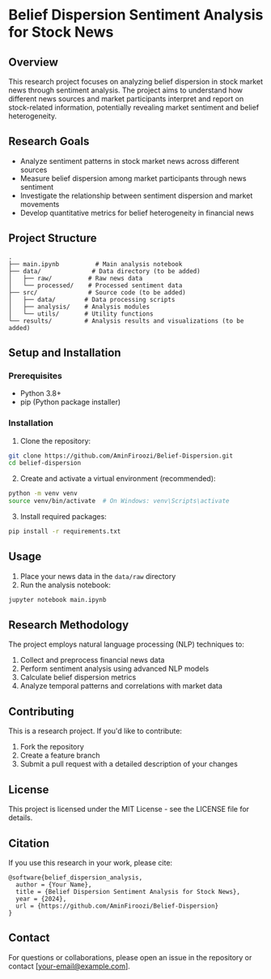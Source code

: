# Belief Dispersion Sentiment Analysis for Stock News

## Overview
This research project focuses on analyzing belief dispersion in stock market news through sentiment analysis. The project aims to understand how different news sources and market participants interpret and report on stock-related information, potentially revealing market sentiment and belief heterogeneity.

## Research Goals
- Analyze sentiment patterns in stock market news across different sources
- Measure belief dispersion among market participants through news sentiment
- Investigate the relationship between sentiment dispersion and market movements
- Develop quantitative metrics for belief heterogeneity in financial news

## Project Structure
```
.
├── main.ipynb          # Main analysis notebook
├── data/              # Data directory (to be added)
│   ├── raw/          # Raw news data
│   └── processed/    # Processed sentiment data
├── src/              # Source code (to be added)
│   ├── data/        # Data processing scripts
│   ├── analysis/    # Analysis modules
│   └── utils/       # Utility functions
└── results/         # Analysis results and visualizations (to be added)
```

## Setup and Installation

### Prerequisites
- Python 3.8+
- pip (Python package installer)

### Installation
1. Clone the repository:
```bash
git clone https://github.com/AminFiroozi/Belief-Dispersion.git
cd belief-dispersion
```

2. Create and activate a virtual environment (recommended):
```bash
python -m venv venv
source venv/bin/activate  # On Windows: venv\Scripts\activate
```

3. Install required packages:
```bash
pip install -r requirements.txt
```

## Usage
1. Place your news data in the `data/raw` directory
2. Run the analysis notebook:
```bash
jupyter notebook main.ipynb
```

## Research Methodology
The project employs natural language processing (NLP) techniques to:
1. Collect and preprocess financial news data
2. Perform sentiment analysis using advanced NLP models
3. Calculate belief dispersion metrics
4. Analyze temporal patterns and correlations with market data

## Contributing
This is a research project. If you'd like to contribute:
1. Fork the repository
2. Create a feature branch
3. Submit a pull request with a detailed description of your changes

## License
This project is licensed under the MIT License - see the LICENSE file for details.

## Citation
If you use this research in your work, please cite:
```
@software{belief_dispersion_analysis,
  author = {Your Name},
  title = {Belief Dispersion Sentiment Analysis for Stock News},
  year = {2024},
  url = {https://github.com/AminFiroozi/Belief-Dispersion}
}
```

## Contact
For questions or collaborations, please open an issue in the repository or contact [your-email@example.com]. 